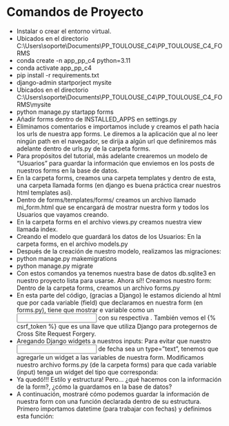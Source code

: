 # Comandos de Proyecto

* Instalar o crear el entorno virtual.
* Ubicados en el directorio  C:\Users\soporte\Documents\PP_TOULOUSE_C4\PP_TOULOUSE_C4_FORMS
* conda create -n app_pp_c4 python=3.11
* conda activate app_pp_c4
* pip install -r requirements.txt
* django-admin startporject mysite
* Ubicados en el directorio  C:\Users\soporte\Documents\PP_TOULOUSE_C4\PP_TOULOUSE_C4_FORMS\mysite
* python manage.py startapp forms
* Añadir forms dentro de INSTALLED_APPS en settings.py
* Eliminamos comentarios e importamos include y creamos el path hacia los urls de nuestra app forms. Le diremos a la aplicación que al no leer ningún path en el navegador, se dirija a algún url que definiremos más adelante dentro de urls.py de la carpeta forms.
* Para propósitos del tutorial, más adelante crearemos un modelo de “Usuarios” para guardar la información que enviemos en los posts de nuestros forms en la base de datos.
* En la carpeta forms, creamos una carpeta templates y dentro de esta, una carpeta llamada forms (en django es buena práctica crear nuestros html templates así).
* Dentro de forms/templates/forms/ creamos un archivo llamado mi_form.html que se encargará de mostrar nuestra form y todos los Usuarios que vayamos creando.
* En la carpeta forms en el archivo views.py creamos nuestra view llamada index.
* Creando el modelo que guardará los datos de los Usuarios:  En la carpeta forms, en el archivo models.py
* Después de la creación de nuestro modelo, realizamos las migraciones:
* python manage.py makemigrations
* python manage.py migrate
* Con estos comandos ya tenemos nuestra base de datos db.sqlite3 en nuestro proyecto lista para usarse. Ahora sí!! Creamos nuestro form: Dentro de la carpeta forms, creamos un archivo forms.py
* En esta parte del código, (gracias a Django) le estamos diciendo al html que por cada variable (field) que declaramos en nuestra form (en forms.py), tiene que mostrar e variable como un <input> con su respectiva <label>. También vemos el {% csrf_token %} que es una llave que utiliza Django para protegernos de Cross Site Request Forgery.
* Aregando Django widgets a nuestros inputs:  Para evitar que nuestro <input> de fecha sea un type=”text”, tenemos que agregarle un widget a las variables de nuestra form. Modificamos nuestro archivo forms.py (de la carpeta forms) para que cada variable (input) tenga un widget del tipo que corresponda:
* Ya quedó!!! Estilo y estructura!  Pero… ¿qué hacemos con la información de la form?, ¿cómo la guardamos en la base de datos?
* A continuación, mostraré cómo podemos guardar la información de nuestra form con una función declarada dentro de su estructura. Primero importamos datetime (para trabajar con fechas) y definimos esta función: